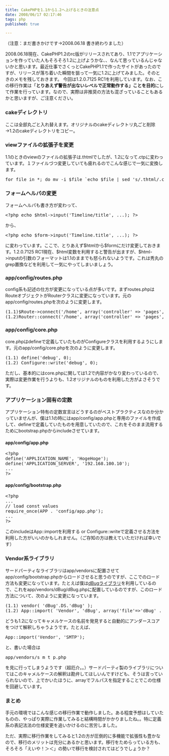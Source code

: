```yaml
---
title: CakePHPを1.1から1.2へ上げるときの注意点
date: 2008/06/17 02:17:46
tags: php
published: true

---
```


<p>（注意：まだ書きかけです→2008.06.18 書き終わりました）</p>

<p>2008.06.18現在、CakePHP1.2のrc版がリリースされてあり、1.1でアプリケーションを作っていた人もそろそろ1.2に上げようかな、、なんて思っているんじゃないかと思います。最近仕事でさくっとCakePHP1.1で作ったサイトがあったのですが、リリースが落ち着いた瞬間を狙って一気に1.2に上げてみました。そのときのメモを残しておきます。 今回は1.2.0.7125 RC1を利用しています。なお、この移行作業は「<strong>とりあえず警告が出ないレベルで正常動作する」ことを目的</strong>にして作業を行っています。なので、実際は非推奨の方法も混ざっていることもあるかと思いますが、ご注意ください。</p>

<h3>cakeディレクトリ</h3>
<p>ここは全部丸ごと入れ替えます。オリジナルのcakeディレクトリ丸ごと削除→1.2のcakeディレクトリをコピー。</p>

<h3>viewファイルの拡張子を変更</h3>
<p>1.1のときのviewのファイルの拡張子は.thtmlでしたが、1.2になって.ctpに変わっています。１ファイルづつ変更していても疲れるのでこんな感じで一気に変換します。</p>

<p><pre>
for file in *; do mv -i $file `echo $file | sed 's/.thtml/.ctp/'`; done
</pre></p>

<h3>フォームヘルパの変更</h3>
<p>フォームヘルパも書き方が変わって、</p>
<p><pre>&lt;?php echo $html-&gt;input('Timeline/title', ...); ?&gt;</pre></p>
<p>から、</p>
<p><pre>&lt;?php echo $form->input('Timeline.title', ...); ?&gt;</pre></p>
<p>に変わっています。ここで、とりあえず$htmlから$formにだけ変更しておきます。1.2.0.7125 RC1現在、$html変数を利用すると警告が出ますが、$html-&gt;inputの引数のフォーマットは1.1のままでも怒られないようです。これは秀丸のgrep置換などを利用して一気にやってしまいましょう。</p>

<h3>app/config/routes.php</h3>
<p>config系も記述の仕方が変更になっている点が多いです。まずroutes.phpはRouteオブジェクトがRouterクラスに変更になっています。元のapp/config/routes.phpを次のように変更します。</p>
<p><pre>
(1.1)$Route->connect('/home', array('controller' => 'pages', 'action' => 'home'));
(1.2)Router::connect('/home', array('controller' => 'pages', 'action' => 'home'));
</pre></p>

<h3>app/config/core.php</h3>
<p>core.phpはdefineで定義していたものがConfigureクラスを利用するようにします。元のapp/config/core.phpを次のように変更します。</p>

<p><pre>
(1.1) define('debug', 0);
(1.2) Configure::write('debug', 0);
</pre></p>

<p>ただし、基本的にはcore.phpに関しては1.2で内容がかなり変わっているので、実際は変更作業を行うよりも、1.2オリジナルのものを利用した方がよさそうです。</p>

<h3>アプリケーション固有の定数</h3>
<p>アプリケーション特有の定数宣言はどうするのがベストプラクティスなのか分かっていませんが、僕は1.1の時にはapp/config/app.phpと専用のファイルを作成して、defineで定義していたものを用意していたので、これをそのまま流用するためにbootstrap.phpからincludeさせています。</p>

<h4>app/config/app.php</h4>
<p><pre>
&lt;?php
define('APPLICATION_NAME', 'HogeHoge');
define('APPLICATION_SERVER', '192.168.100.10');
...
?&gt;
</pre></p>

<h4>app/config/bootstrap.php</h4>
<p><pre>
&lt;?php
...
// load const values
require_once(APP . 'config/app.php');
...
?&gt;
</pre></p>

<p>このincludeはApp::importを利用する or Configure::writeで定義させる方法を利用した方がいいのかもしれません。（ご存知の方は教えていただければ幸いです）</p>

<h3>Vendor系ライブラリ</h3>
<p>サードパーティなライブラリはapp/vendorsに配置させてapp/config/bootstrap.phpからロードさせると思うのですが、ここでのロード方法も変更になっています。たとえば僕は<a href="http://dbug.ospinto.com/">dBugライブラリ</a>を利用しているので、これをapp/vendors/dBug/dBug.phpに配置しているのですが、このロード方法について、次のように変更になっています。</p>

<p><pre>
(1.1) vendor( 'dBug'.DS.'dBug' );
(1.2) App::import( 'Vendor', 'dBug', array('file'=>'dBug' . DS . 'dBug.php') );
</pre></p>

<p>どうも1.2になってキャメルケースの名前を発見すると自動的にアンダースコアをつけて解釈しちゃうようです。たとえば、</p>

<p><pre>
App::import('Vendor', 'SMTP');
</pre></p>

<p>と、書いた場合は</p>

<p><pre>
app/vendors/s_m_t_p.php
</pre></p>

<p>を見に行ってしまうようです（超厄介。。）サードパーティ製のライブラリについてはこのキャメルケースの解釈は勘弁してほしいんですけども、そうは言っていられないので、上でかいたほうに、arrayでフルパスを指定することでこの仕様を回避しています。</p>

<h3>まとめ</h3>
<p>手元の環境ではこんな感じの移行作業で動作しました。ある程度予想はしていたものの、やっぱり実際に作業してみると結構時間がかかりましたね。。特に定義系の表記法法の仕様変更を追いかけるのに苦労しました。</p>

<p>ただ、実際に移行作業をしてみると1.2の方が圧倒的に多機能で拡張性も豊かなので、移行のメリットは充分にあるかと思います。移行をためらっている方も、そろそろ「えいや！＞＜」の勢いで移行を検討されてはどうでしょうか？</p>


